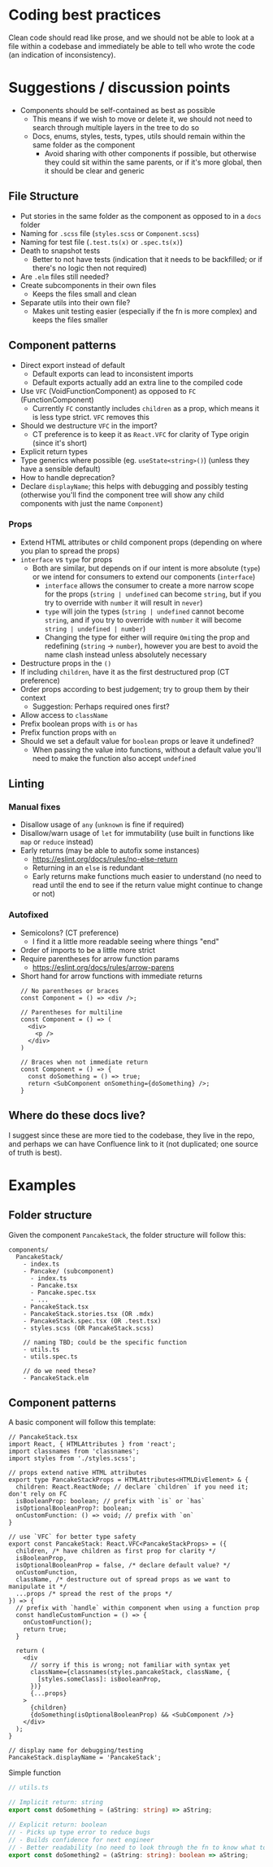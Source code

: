 # Coding best practices

Clean code should read like prose, and we should not be able to look at a file within a codebase and immediately be able to tell who wrote the code (an indication of inconsistency).

# Suggestions / discussion points

- Components should be self-contained as best as possible
  - This means if we wish to move or delete it, we should not need to search through multiple layers in the tree to do so
  - Docs, enums, styles, tests, types, utils should remain within the same folder as the component
    - Avoid sharing with other components if possible, but otherwise they could sit within the same parents, or if it's more global, then it should be clear and generic

## File Structure

- Put stories in the same folder as the component as opposed to in a `docs` folder
- Naming for `.scss` file (`styles.scss` or `Component.scss`)
- Naming for test file (`.test.ts(x)` or `.spec.ts(x)`)
- Death to snapshot tests
  - Better to not have tests (indication that it needs to be backfilled; or if there's no logic then not required)
- Are `.elm` files still needed?
- Create subcomponents in their own files
  - Keeps the files small and clean
- Separate utils into their own file?
  - Makes unit testing easier (especially if the fn is more complex) and keeps the files smaller

## Component patterns

- Direct export instead of default
  - Default exports can lead to inconsistent imports
  - Default exports actually add an extra line to the compiled code
- Use `VFC` (VoidFunctionComponent) as opposed to `FC` (FunctionComponent)
  - Currently `FC` constantly includes `children` as a prop, which means it is less type strict. `VFC` removes this
- Should we destructure `VFC` in the import?
  - CT preference is to keep it as `React.VFC` for clarity of Type origin (since it's short)
- Explicit return types
- Type generics where possible (eg. `useState<string>()`) (unless they have a sensible default)
- How to handle deprecation?
- Declare `displayName`; this helps with debugging and possibly testing (otherwise you'll find the component tree will show any child components with just the name `Component`)

### Props

- Extend HTML attributes or child component props (depending on where you plan to spread the props)
- `interface` vs `type` for props
  - Both are similar, but depends on if our intent is more absolute (`type`) 
    or we intend for consumers to extend our components (`interface`)
    - `interface` allows the consumer to create a more narrow scope for the props (`string | undefined` can become `string`, but if you try to override with `number` it will result in `never`)
    - `type` will join the types (`string | undefined` cannot become `string`, and if you try to override with `number` it will become `string | undefined | number`)
    - Changing the type for either will require `Omit`ing the prop and redefining (`string` -> `number`), however you are best to avoid the name clash instead unless absolutely necessary
- Destructure props in the `()`
- If including `children`, have it as the first destructured prop (CT preference)
- Order props according to best judgement; try to group them by their context
  - Suggestion: Perhaps required ones first?
- Allow access to `className`
- Prefix boolean props with `is` or `has`
- Prefix function props with `on`
- Should we set a default value for `boolean` props or leave it undefined?
  - When passing the value into functions, without a default value you'll need to make the function also accept `undefined`

## Linting

### Manual fixes

- Disallow usage of `any` (`unknown` is fine if required)
- Disallow/warn usage of `let` for immutability (use built in functions like `map` or `reduce` instead)
- Early returns (may be able to autofix some instances)
  - https://eslint.org/docs/rules/no-else-return
  - Returning in an `else` is redundant
  - Early returns make functions much easier to understand (no need to read until the end to see if the return value might continue to change or not)

### Autofixed

- Semicolons? (CT preference)
  - I find it a little more readable seeing where things "end"
- Order of imports to be a little more strict
- Require parentheses for arrow function params
  - https://eslint.org/docs/rules/arrow-parens
- Short hand for arrow functions with immediate returns
    ```tsx
    // No parentheses or braces 
    const Component = () => <div />;

    // Parentheses for multiline
    const Component = () => (
      <div>
        <p />
      </div>
    )

    // Braces when not immediate return
    const Component = () => {
      const doSomething = () => true;
      return <SubComponent onSomething={doSomething} />;
    }
    ```

## Where do these docs live?

I suggest since these are more tied to the codebase, they live in the repo, and perhaps
we can have Confluence link to it (not duplicated; one source of truth is best).

# Examples

## Folder structure

Given the component `PancakeStack`, the folder structure will follow this:

```
components/
  PancakeStack/
    - index.ts
    - Pancake/ (subcomponent)
      - index.ts
      - Pancake.tsx
      - Pancake.spec.tsx
      - ...
    - PancakeStack.tsx
    - PancakeStack.stories.tsx (OR .mdx)
    - PancakeStack.spec.tsx (OR .test.tsx)
    - styles.scss (OR PancakeStack.scss)

    // naming TBD; could be the specific function
    - utils.ts
    - utils.spec.ts

    // do we need these?
    - PancakeStack.elm
```

## Component patterns

A basic component will follow this template:

```tsx
// PancakeStack.tsx
import React, { HTMLAttributes } from 'react';
import classnames from 'classnames';
import styles from './styles.scss';

// props extend native HTML attributes
export type PancakeStackProps = HTMLAttributes<HTMLDivElement> & {
  children: React.ReactNode; // declare `children` if you need it; don't rely on FC
  isBooleanProp: boolean; // prefix with `is` or `has`
  isOptionalBooleanProp?: boolean;
  onCustomFunction: () => void; // prefix with `on`
}

// use `VFC` for better type safety
export const PancakeStack: React.VFC<PancakeStackProps> = ({
  children, /* have children as first prop for clarity */
  isBooleanProp,
  isOptionalBooleanProp = false, /* declare default value? */
  onCustomFunction,
  className, /* destructure out of spread props as we want to manipulate it */
  ...props /* spread the rest of the props */
}) => {
  // prefix with `handle` within component when using a function prop
  const handleCustomFunction = () => {
    onCustomFunction();
    return true;
  }

  return (
    <div
      // sorry if this is wrong; not familiar with syntax yet
      className={classnames(styles.pancakeStack, className, {
        [styles.someClass]: isBooleanProp,
      })}
      {...props}
    >
      {children}
      {doSomething(isOptionalBooleanProp) && <SubComponent />}
    </div>
  );
}

// display name for debugging/testing
PancakeStack.displayName = 'PancakeStack';
```

Simple function

```ts
// utils.ts

// Implicit return: string
export const doSomething = (aString: string) => aString;

// Explicit return: boolean
// - Picks up type error to reduce bugs
// - Builds confidence for next engineer
// - Better readability (no need to look through the fn to know what to expect)
export const doSomething2 = (aString: string): boolean => aString;
```
